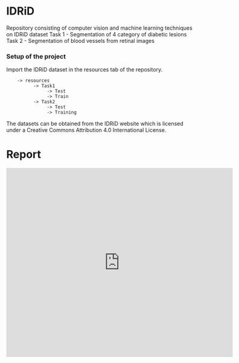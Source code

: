# IDRiD
Repository consisting of computer vision and machine learning techniques on IDRiD dataset
Task 1 - Segmentation of 4 category of diabetic lesions 
Task 2 - Segmentation of blood vessels from retinal images

### Setup of the project 

Import the IDRiD dataset in the resources tab of the repository.

        -> resources 
              -> Task1
                   -> Test
                   -> Train
              -> Task2
                   -> Test
                   -> Training



The datasets can be obtained from the IDRiD website which is licensed under a 
Creative Commons Attribution 4.0 International License. 

# Report 
<iframe src="https://docs.google.com/viewer?url=http://github.com/Harman-92/IDRiD/raw/master/report/paper.pdf&embedded=true" style="width:600px; height:500px;" frameborder="0"></iframe>
